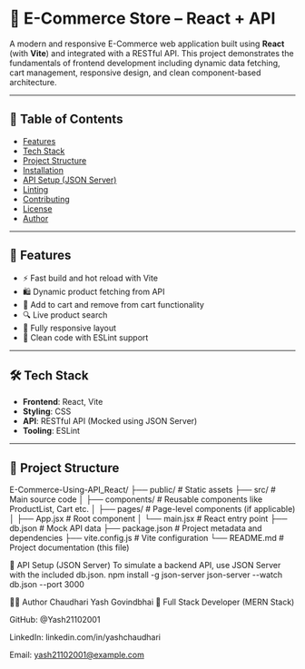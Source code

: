 # 🛒 E-Commerce Store – React + API

A modern and responsive E-Commerce web application built using **React** (with **Vite**) and integrated with a RESTful API. This project demonstrates the fundamentals of frontend development including dynamic data fetching, cart management, responsive design, and clean component-based architecture.

---

## 📌 Table of Contents

- [Features](#-features)
- [Tech Stack](#-tech-stack)
- [Project Structure](#-project-structure)
- [Installation](#-installation)
- [API Setup (JSON Server)](#-api-setup-json-server)
- [Linting](#-linting)
- [Contributing](#-contributing)
- [License](#-license)
- [Author](#-author)

---

## 🚀 Features

- ⚡ Fast build and hot reload with Vite
- 🛍️ Dynamic product fetching from API
- 🛒 Add to cart and remove from cart functionality
- 🔍 Live product search
- 📱 Fully responsive layout
- 🧼 Clean code with ESLint support

---

## 🛠️ Tech Stack

- **Frontend**: React, Vite
- **Styling**: CSS
- **API**: RESTful API (Mocked using JSON Server)
- **Tooling**: ESLint

---

## 📁 Project Structure

E-Commerce-Using-API_React/
├── public/ # Static assets
├── src/ # Main source code
│ ├── components/ # Reusable components like ProductList, Cart etc.
│ ├── pages/ # Page-level components (if applicable)
│ ├── App.jsx # Root component
│ └── main.jsx # React entry point
├── db.json # Mock API data
├── package.json # Project metadata and dependencies
├── vite.config.js # Vite configuration
└── README.md # Project documentation (this file)

🔌 API Setup (JSON Server)
To simulate a backend API, use JSON Server with the included db.json.
npm install -g json-server
json-server --watch db.json --port 3000

👨‍💻 Author
Chaudhari Yash Govindbhai
💼 Full Stack Developer (MERN Stack)

GitHub: @Yash21102001

LinkedIn: linkedin.com/in/yashchaudhari

Email: yash21102001@example.com
